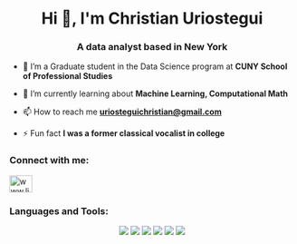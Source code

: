 <h1 align="center">Hi 👋, I'm Christian Uriostegui</h1>
<h3 align="center">A data analyst based in New York</h3>

- 📖 I’m a Graduate student in the Data Science program at **CUNY School of Professional Studies**

- 🌱 I’m currently learning about **Machine Learning, Computational Math**

- 📫 How to reach me **uriosteguichristian@gmail.com**

- ⚡ Fun fact **I was a former classical vocalist in college**

<h3 align="left">Connect with me:</h3>
<p align="left">
<a href="https://linkedin.com/in/www.linkedin.com/in/christianuriostegui" target="blank"><img align="center" src="https://raw.githubusercontent.com/rahuldkjain/github-profile-readme-generator/master/src/images/icons/Social/linked-in-alt.svg" alt="www.linkedin.com/in/christianuriostegui" height="30" width="40" /></a>
</p>

<h3 align="left">Languages and Tools:</h3>
<p align="center">
<img src="https://img.shields.io/badge/R-%23276DC3.svg?style=for-the-badge&logo=r&logoColor=white">
<img src="https://img.shields.io/badge/RStudio-%2375AADB.svg?style=for-the-badge&logo=rstudio&logoColor=white">
<img src="https://img.shields.io/badge/Python-FFD43B?style=for-the-badge&logo=python&logoColor=blue">
<img src="https://img.shields.io/badge/Markdown-%23000000.svg?style=for-the-badge&logo=markdown&logoColor=white">
<img src="https://img.shields.io/badge/Tableau-%23E97627.svg?style=for-the-badge&logo=tableau&logoColor=white">
<img src="https://img.shields.io/badge/PostgreSQL-316192?style=for-the-badge&logo=postgresql&logoColor=white">
